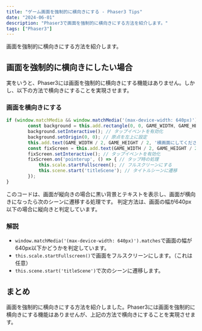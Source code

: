 ```yaml
---
title: "ゲーム画面を強制的に横向きにする - Phaser3 Tips"
date: "2024-06-01"
description: "Phaser3で画面を強制的に横向きにする方法を紹介します。"
tags: ["Phaser3"]
---
```

画面を強制的に横向きにする方法を紹介します。

## 画面を強制的に横向きにしたい場合
実をいうと、Phaser3には画面を強制的に横向きにする機能はありません。しかし、以下の方法で横向きにすることを実現させます。

### 画面を横向きにする
```typescript
if (window.matchMedia && window.matchMedia('(max-device-width: 640px)').matches) { // 画面の幅が640px以下の場合
        const background = this.add.rectangle(0, 0, GAME_WIDTH, GAME_HEIGHT, 0x000000); // 黒い背景を生成
        background.setInteractive(); // タップイベントを有効化
        background.setOrigin(0, 0); // 原点を左上に設定
        this.add.text(GAME_WIDTH / 2, GAME_HEIGHT / 2, '横画面にしてください').setOrigin(0.5); // テキストを生成
        const fixScreen = this.add.text(GAME_WIDTH / 2, GAME_HEIGHT / 2 + 150, '横画面にしたらここをタップ').setOrigin(0.5); // テキストを生成
        fixScreen.setInteractive(); // タップイベントを有効化
        fixScreen.on('pointerup', () => { // タップ時の処理
            this.scale.startFullscreen(); // フルスクリーンにする
            this.scene.start('titleScene'); // タイトルシーンに遷移
        });
}
```
このコードは、画面が縦向きの場合に黒い背景とテキストを表示し、画面が横向きになったら次のシーンに遷移する処理です。
判定方法は、画面の幅が640px以下の場合に縦向きと判定しています。

### 解説
- `window.matchMedia('(max-device-width: 640px)').matches`で画面の幅が640px以下かどうかを判定しています。
- `this.scale.startFullscreen()`で画面をフルスクリーンにします。（これは任意）
- `this.scene.start('titleScene')`で次のシーンに遷移します。

## まとめ
画面を強制的に横向きにする方法を紹介しました。Phaser3には画面を強制的に横向きにする機能はありませんが、上記の方法で横向きにすることを実現させます。